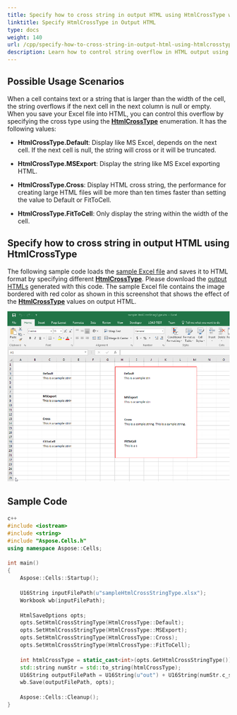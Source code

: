```yaml
---
title: Specify how to cross string in output HTML using HtmlCrossType with C++
linktitle: Specify HtmlCrossType in Output HTML
type: docs
weight: 140
url: /cpp/specify-how-to-cross-string-in-output-html-using-htmlcrosstype/
description: Learn how to control string overflow in HTML output using Aspose.Cells for C++ with HtmlCrossType.
---
```


## **Possible Usage Scenarios**

When a cell contains text or a string that is larger than the width of the cell, the string overflows if the next cell in the next column is null or empty. When you save your Excel file into HTML, you can control this overflow by specifying the cross type using the [**HtmlCrossType**](https://reference.aspose.com/cells/cpp/aspose.cells/htmlcrosstype/) enumeration. It has the following values:

- **HtmlCrossType.Default**: Display like MS Excel, depends on the next cell. If the next cell is null, the string will cross or it will be truncated.

- **HtmlCrossType.MSExport**: Display the string like MS Excel exporting HTML.

- **HtmlCrossType.Cross**: Display HTML cross string, the performance for creating large HTML files will be more than ten times faster than setting the value to Default or FitToCell.

- **HtmlCrossType.FitToCell**: Only display the string within the width of the cell.

## **Specify how to cross string in output HTML using HtmlCrossType**

The following sample code loads the [sample Excel file](51740732.xlsx) and saves it to HTML format by specifying different [**HtmlCrossType**](https://reference.aspose.com/cells/cpp/aspose.cells/htmlcrosstype/). Please download the [output HTMLs](51740734.zip) generated with this code. The sample Excel file contains the image bordered with red color as shown in this screenshot that shows the effect of the [**HtmlCrossType**](https://reference.aspose.com/cells/cpp/aspose.cells/htmlcrosstype/) values on output HTML.

![todo:image_alt_text](specify-how-to-cross-string-in-output-html-using-htmlcrosstype_1.png)

## **Sample Code**

```c++
c++
#include <iostream>
#include <string>
#include "Aspose.Cells.h"
using namespace Aspose::Cells;

int main()
{
    Aspose::Cells::Startup();

    U16String inputFilePath(u"sampleHtmlCrossStringType.xlsx");
    Workbook wb(inputFilePath);

    HtmlSaveOptions opts;
    opts.SetHtmlCrossStringType(HtmlCrossType::Default);
    opts.SetHtmlCrossStringType(HtmlCrossType::MSExport);
    opts.SetHtmlCrossStringType(HtmlCrossType::Cross);
    opts.SetHtmlCrossStringType(HtmlCrossType::FitToCell);

    int htmlCrossType = static_cast<int>(opts.GetHtmlCrossStringType());
    std::string numStr = std::to_string(htmlCrossType);
    U16String outputFilePath = U16String(u"out") + U16String(numStr.c_str()) + U16String(u".htm");
    wb.Save(outputFilePath, opts);

    Aspose::Cells::Cleanup();
}
```